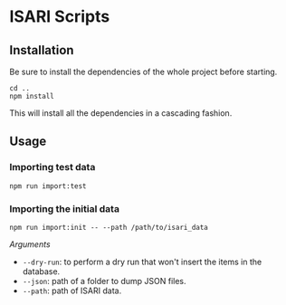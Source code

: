 # ISARI Scripts

## Installation

Be sure to install the dependencies of the whole project before starting.

```
cd ..
npm install
```

This will install all the dependencies in a cascading fashion.

## Usage

### Importing test data

```
npm run import:test
```

### Importing the initial data

```
npm run import:init -- --path /path/to/isari_data
```

*Arguments*

* `--dry-run`: to perform a dry run that won't insert the items in the database.
* `--json`: path of a folder to dump JSON files.
* `--path`: path of ISARI data.
